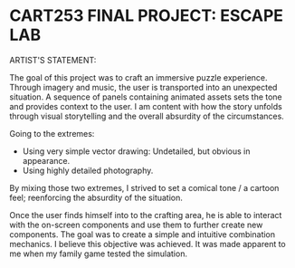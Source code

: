 # CART253 FINAL PROJECT: ESCAPE LAB

ARTIST'S STATEMENT:

The goal of this project was to craft an immersive puzzle experience. Through imagery and music, the user is transported into an unexpected situation. A sequence of panels containing animated assets sets the tone and provides context to the user. I am content with how the story unfolds through visual storytelling and the overall absurdity of the circumstances.

Going to the extremes:
-	Using very simple vector drawing: Undetailed, but obvious in appearance.
-	Using highly detailed photography.

By mixing those two extremes, I strived to set a comical tone / a cartoon feel; reenforcing the absurdity of the situation.

Once the user finds himself into to the crafting area, he is able to interact with the on-screen components and use them to further create new components. The goal was to create a simple and intuitive combination mechanics.
I believe this objective was achieved. It was made apparent to me when my family game tested the simulation.
